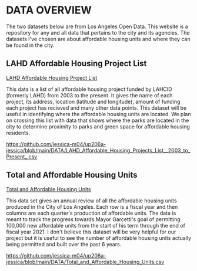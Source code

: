 # DATA OVERVIEW
The two datasets below are from Los Angeles Open Data. This website is a repository for any and all data that pertains to the city and its agencies. The datasets I've chosen are about affordable housing units and where they can be found in the city.

## LAHD Affordable Housing Project List


[LAHD Affordable Housing Project List](https://data.lacity.org/Housing-and-Real-Estate/LAHD-Affordable-Housing-Projects-List-2003-to-Pres/mymu-zi3s)


This data is a list of all affordable housing project funded by LAHCID (formerly LAHD) from 2003 to the present. It gives the name of each project, its address, location (latitude and longitude), amount of funding each project has recieved and many other data points. This dataset will be useful in identifying where the affordable housing units are located. We plan on crossing this list with data that shows where the parks are located in the city to determine proximity to parks and green space for affordable housing residents.


https://github.com/jessica-m04/up206a-jessica/blob/main/DATA/LAHD_Affordable_Housing_Projects_List__2003_to_Present_.csv

## Total and Affordable Housing Units


[Total and Affordable Housing Units](https://data.lacity.org/Housing-and-Real-Estate/Total-and-Affordable-Housing-Units/rckt-8prm)


This data set gives an annual review of all the affordable housing units produced in the City of Los Angeles. Each row is a fiscal year and then columns are each quarter's production of affordable units. The data is meant to track the progress towards Mayor Garcetti's goal of permitting 100,000 new affordable units from the start of his term through the end of fiscal year 2021. I don't believe this dataset will be very helpful for our project but it is useful to see the number of affordable housing units actually being permitted and built over the past 6 years.


https://github.com/jessica-m04/up206a-jessica/blob/main/DATA/Total_and_Affordable_Housing_Units.csv
